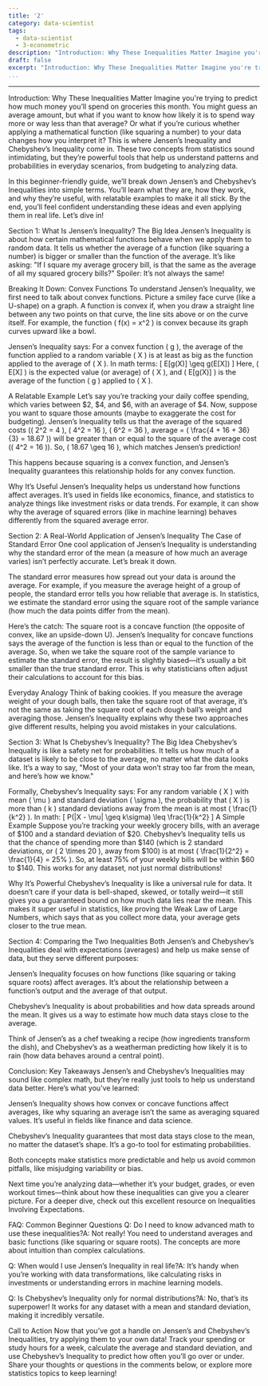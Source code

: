 ```yaml
---
title: '2'
category: data-scientist
tags:
  - data-scientist
  - 3-econometric
description: "Introduction: Why These Inequalities Matter Imagine you're trying to predict how much money you’ll spend on groceries this month. You might guess an"
draft: false
excerpt: "Introduction: Why These Inequalities Matter Imagine you're trying to predict\nhow much money you’ll spend on groceries this month.  You might guess an"
...
```

---

Introduction: Why These Inequalities Matter
Imagine you're trying to predict how much money you’ll spend on groceries this month. You might guess an average amount, but what if you want to know how likely it is to spend way more or way less than that average? Or what if you’re curious whether applying a mathematical function (like squaring a number) to your data changes how you interpret it? This is where Jensen’s Inequality and Chebyshev’s Inequality come in. These two concepts from statistics sound intimidating, but they’re powerful tools that help us understand patterns and probabilities in everyday scenarios, from budgeting to analyzing data.

In this beginner-friendly guide, we’ll break down Jensen’s and Chebyshev’s Inequalities into simple terms. You’ll learn what they are, how they work, and why they’re useful, with relatable examples to make it all stick. By the end, you’ll feel confident understanding these ideas and even applying them in real life. Let’s dive in!

Section 1: What Is Jensen’s Inequality?
The Big Idea
Jensen’s Inequality is about how certain mathematical functions behave when we apply them to random data. It tells us whether the average of a function (like squaring a number) is bigger or smaller than the function of the average. It’s like asking: "If I square my average grocery bill, is that the same as the average of all my squared grocery bills?" Spoiler: It’s not always the same!

Breaking It Down: Convex Functions
To understand Jensen’s Inequality, we first need to talk about convex functions. Picture a smiley face curve (like a U-shape) on a graph. A function is convex if, when you draw a straight line between any two points on that curve, the line sits above or on the curve itself. For example, the function ( f(x) = x^2 ) is convex because its graph curves upward like a bowl.

Jensen’s Inequality says: For a convex function ( g ), the average of the function applied to a random variable ( X ) is at least as big as the function applied to the average of ( X ). In math terms:
[ E[g(X)] \geq g(E[X]) ]
Here, ( E[X] ) is the expected value (or average) of ( X ), and ( E[g(X)] ) is the average of the function ( g ) applied to ( X ).

A Relatable Example
Let’s say you’re tracking your daily coffee spending, which varies between $2, $4, and $6, with an average of $4. Now, suppose you want to square those amounts (maybe to exaggerate the cost for budgeting). Jensen’s Inequality tells us that the average of the squared costs (( 2^2 = 4 ), ( 4^2 = 16 ), ( 6^2 = 36 ), average = ( \frac{4 + 16 + 36}{3} = 18.67 )) will be greater than or equal to the square of the average cost (( 4^2 = 16 )). So, ( 18.67 \geq 16 ), which matches Jensen’s prediction!

This happens because squaring is a convex function, and Jensen’s Inequality guarantees this relationship holds for any convex function.

Why It’s Useful
Jensen’s Inequality helps us understand how functions affect averages. It’s used in fields like economics, finance, and statistics to analyze things like investment risks or data trends. For example, it can show why the average of squared errors (like in machine learning) behaves differently from the squared average error.

Section 2: A Real-World Application of Jensen’s Inequality
The Case of Standard Error
One cool application of Jensen’s Inequality is understanding why the standard error of the mean (a measure of how much an average varies) isn’t perfectly accurate. Let’s break it down.

The standard error measures how spread out your data is around the average. For example, if you measure the average height of a group of people, the standard error tells you how reliable that average is. In statistics, we estimate the standard error using the square root of the sample variance (how much the data points differ from the mean).

Here’s the catch: The square root is a concave function (the opposite of convex, like an upside-down U). Jensen’s Inequality for concave functions says the average of the function is less than or equal to the function of the average. So, when we take the square root of the sample variance to estimate the standard error, the result is slightly biased—it’s usually a bit smaller than the true standard error. This is why statisticians often adjust their calculations to account for this bias.

Everyday Analogy
Think of baking cookies. If you measure the average weight of your dough balls, then take the square root of that average, it’s not the same as taking the square root of each dough ball’s weight and averaging those. Jensen’s Inequality explains why these two approaches give different results, helping you avoid mistakes in your calculations.

Section 3: What Is Chebyshev’s Inequality?
The Big Idea
Chebyshev’s Inequality is like a safety net for probabilities. It tells us how much of a dataset is likely to be close to the average, no matter what the data looks like. It’s a way to say, "Most of your data won’t stray too far from the mean, and here’s how we know."

Formally, Chebyshev’s Inequality says: For any random variable ( X ) with mean ( \mu ) and standard deviation ( \sigma ), the probability that ( X ) is more than ( k ) standard deviations away from the mean is at most ( \frac{1}{k^2} ). In math:
[ P(|X - \mu| \geq k\sigma) \leq \frac{1}{k^2} ]
A Simple Example
Suppose you’re tracking your weekly grocery bills, with an average of $100 and a standard deviation of $20. Chebyshev’s Inequality tells us that the chance of spending more than $140 (which is 2 standard deviations, or ( 2 \times 20 ), away from $100) is at most ( \frac{1}{2^2} = \frac{1}{4} = 25% ). So, at least 75% of your weekly bills will be within $60 to $140. This works for any dataset, not just normal distributions!

Why It’s Powerful
Chebyshev’s Inequality is like a universal rule for data. It doesn’t care if your data is bell-shaped, skewed, or totally weird—it still gives you a guaranteed bound on how much data lies near the mean. This makes it super useful in statistics, like proving the Weak Law of Large Numbers, which says that as you collect more data, your average gets closer to the true mean.

Section 4: Comparing the Two Inequalities
Both Jensen’s and Chebyshev’s Inequalities deal with expectations (averages) and help us make sense of data, but they serve different purposes:

Jensen’s Inequality focuses on how functions (like squaring or taking square roots) affect averages. It’s about the relationship between a function’s output and the average of that output.

Chebyshev’s Inequality is about probabilities and how data spreads around the mean. It gives us a way to estimate how much data stays close to the average.

Think of Jensen’s as a chef tweaking a recipe (how ingredients transform the dish), and Chebyshev’s as a weatherman predicting how likely it is to rain (how data behaves around a central point).

Conclusion: Key Takeaways
Jensen’s and Chebyshev’s Inequalities may sound like complex math, but they’re really just tools to help us understand data better. Here’s what you’ve learned:

Jensen’s Inequality shows how convex or concave functions affect averages, like why squaring an average isn’t the same as averaging squared values. It’s useful in fields like finance and data science.

Chebyshev’s Inequality guarantees that most data stays close to the mean, no matter the dataset’s shape. It’s a go-to tool for estimating probabilities.

Both concepts make statistics more predictable and help us avoid common pitfalls, like misjudging variability or bias.

Next time you’re analyzing data—whether it’s your budget, grades, or even workout times—think about how these inequalities can give you a clearer picture. For a deeper dive, check out this excellent resource on Inequalities Involving Expectations.

FAQ: Common Beginner Questions
Q: Do I need to know advanced math to use these inequalities?A: Not really! You need to understand averages and basic functions (like squaring or square roots). The concepts are more about intuition than complex calculations.

Q: When would I use Jensen’s Inequality in real life?A: It’s handy when you’re working with data transformations, like calculating risks in investments or understanding errors in machine learning models.

Q: Is Chebyshev’s Inequality only for normal distributions?A: No, that’s its superpower! It works for any dataset with a mean and standard deviation, making it incredibly versatile.

Call to Action
Now that you’ve got a handle on Jensen’s and Chebyshev’s Inequalities, try applying them to your own data! Track your spending or study hours for a week, calculate the average and standard deviation, and use Chebyshev’s Inequality to predict how often you’ll go over or under. Share your thoughts or questions in the comments below, or explore more statistics topics to keep learning!
